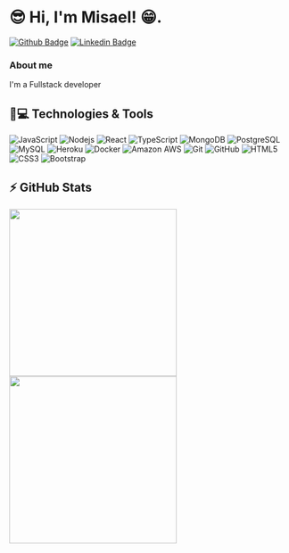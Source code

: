 # 😎 Hi, I'm Misael! 😁.

[![Github Badge](https://img.shields.io/badge/-Github-000?style=flat-square&logo=Github&logoColor=white&link=https://github.com/misaelmoreira)](https://github.com/misaelmoreira)
[![Linkedin Badge](https://img.shields.io/badge/-LinkedIn-blue?style=flat-square&logo=Linkedin&logoColor=white&link=https://www.linkedin.com/in/misael-alberto-moreira-543a9a8b/)](https://www.linkedin.com/in/misael-alberto-moreira-543a9a8b/)

### About me
I'm a Fullstack developer

## 🚀💻 Technologies & Tools

![JavaScript](https://img.shields.io/badge/-JavaScript-black?style=flat-square&logo=javascript)
![Nodejs](https://img.shields.io/badge/-Nodejs-black?style=flat-square&logo=Node.js)
![React](https://img.shields.io/badge/-React-black?style=flat-square&logo=react)
![TypeScript](https://img.shields.io/badge/-TypeScript-007ACC?style=flat-square&logo=typescript)
![MongoDB](https://img.shields.io/badge/-MongoDB-black?style=flat-square&logo=mongodb)
![PostgreSQL](https://img.shields.io/badge/-PostgreSQL-336791?style=flat-square&logo=postgresql)
![MySQL](https://img.shields.io/badge/-MySQL-black?style=flat-square&logo=mysql)
![Heroku](https://img.shields.io/badge/-Heroku-430098?style=flat-square&logo=heroku)
![Docker](https://img.shields.io/badge/-Docker-black?style=flat-square&logo=docker)
![Amazon AWS](https://img.shields.io/badge/Amazon%20AWS-232F3E?style=flat-square&logo=amazon-aws)
![Git](https://img.shields.io/badge/-Git-black?style=flat-square&logo=git)
![GitHub](https://img.shields.io/badge/-GitHub-181717?style=flat-square&logo=github)
![HTML5](https://img.shields.io/badge/-HTML5-E34F26?style=flat-square&logo=html5&logoColor=white)
![CSS3](https://img.shields.io/badge/-CSS3-1572B6?style=flat-square&logo=css3)
![Bootstrap](https://img.shields.io/badge/-Bootstrap-563D7C?style=flat-square&logo=bootstrap)


## ⚡ GitHub Stats
<div align="left">
  <img height="300em" src="https://github-readme-stats.vercel.app/api/top-langs/?username=misaelmoreira&show_icons=true&theme=tokyonight&count_private=true&langs_count=8" />   
  <img height="300em" src="https://github-readme-stats.vercel.app/api/?username=misaelmoreira&show_icons=true&theme=tokyonight&count_private=true" />  
</div>
      


